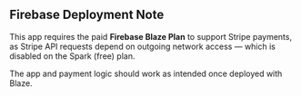 Firebase Deployment Note
---------------------------

This app requires the paid **Firebase Blaze Plan** to support Stripe payments, as Stripe API requests depend on outgoing network access — which is disabled on the Spark (free) plan.

The app and payment logic should work as intended once deployed with Blaze.
